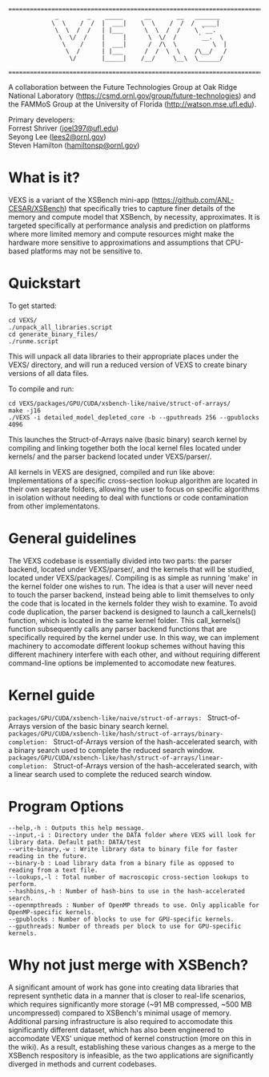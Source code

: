 ```
================================================================================
             _        _    _____      __       __   _______
            \  \    /  /  |  ___|    \  \    /  /  /  ____|
             \  \  /  /   | |___      \  \  /  /    \ `__.
              \  \/  /    |     |      \  \/  /      `__.  \
               \    /     |  ___|      /  /\  \          \  |
                \  /      | |___      /  /  \  \    /\__/   /
                 \/       |_____|    /__/     \__\  \______/

================================================================================
```

A collaboration between the Future Technologies Group at Oak Ridge National Laboratory (https://csmd.ornl.gov/group/future-technologies) and the FAMMoS Group at the University of Florida (http://watson.mse.ufl.edu).

Primary developers:  
Forrest Shriver (joel397@ufl.edu)  
Seyong Lee (lees2@ornl.gov)  
Steven Hamilton (hamiltonsp@ornl.gov)

# What is it?  
VEXS is a variant of the XSBench mini-app (https://github.com/ANL-CESAR/XSBench) that specifically tries to capture finer details of the memory and compute model that XSBench, by necessity, approximates. It is targeted specifically at performance analysis and prediction on platforms where more limited memory and compute resources might make the hardware more sensitive to approximations and assumptions that CPU-based platforms may not be sensitive to.

# Quickstart
To get started: 
```
cd VEXS/
./unpack_all_libraries.script
cd generate_binary_files/
./runme.script
```
This will unpack all data libraries to their appropriate places under the VEXS/ directory, and will run a reduced version of VEXS to create binary versions of all data files.

To compile and run:

```
cd VEXS/packages/GPU/CUDA/xsbench-like/naive/struct-of-arrays/
make -j16
./VEXS -i detailed_model_depleted_core -b --gputhreads 256 --gpublocks 4096
```

This launches the Struct-of-Arrays naive (basic binary) search kernel by compiling and linking together both the local kernel files located under kernels/ and the parser backend located under VEXS/parser/.

All kernels in VEXS are designed, compiled and run like above: Implementations of a specific cross-section lookup algorithm are located in their own separate folders, allowing the user to focus on specific algorithms in isolation without needing to deal with functions or code contamination from other implementatons.

# General guidelines
The VEXS codebase is essentially divided into two parts: the parser backend, located under VEXS/parser/, and the kernels that will be studied, located under VEXS/packages/. Compiling is as simple as running 'make' in the kernel folder one wishes to run. The idea is that a user will never need to touch the parser backend, instead being able to limit themselves to only the code that is located in the kernels folder they wish to examine. To avoid code duplication, the parser backend is designed to launch a call_kernels() function, which is located in the same kernel folder. This call_kernels() function subsequently calls any parser backend functions that are specifically required by the kernel under use. In this way, we can implement machinery to accomodate different lookup schemes without having this different machinery interfere with each other, and without requiring different command-line options be implemented to accomodate new features.

# Kernel guide

```packages/GPU/CUDA/xsbench-like/naive/struct-of-arrays: ``` Struct-of-Arrays version of the basic binary search kernel.
```packages/GPU/CUDA/xsbench-like/hash/struct-of-arrays/binary-completion: ``` Struct-of-Arrays version of the hash-accelerated search, with a binary search used to complete the reduced search window.
```packages/GPU/CUDA/xsbench-like/hash/struct-of-arrays/linear-completion: ``` Struct-of-Arrays version of the hash-accelerated search, with a linear search used to complete the reduced search window.

# Program Options
```
--help,-h : Outputs this help message.
--input,-i : Directory under the DATA folder where VEXS will look for library data. Default path: DATA/test
--write-binary,-w : Write library data to binary file for faster reading in the future.
--binary-b : Load library data from a binary file as opposed to reading from a text file.
--lookups,-l : Total number of macroscopic cross-section lookups to perform.
--hashbins,-h : Number of hash-bins to use in the hash-accelerated search.
--openmpthreads : Number of OpenMP threads to use. Only applicable for OpenMP-specific kernels.
--gpublocks : Number of blocks to use for GPU-specific kernels.
--gputhreads: Number of threads per block to use for GPU-specific kernels.
```

# Why not just merge with XSBench?
A significant amount of work has gone into creating data libraries that represent synthetic data in a manner that is closer to real-life scenarios, which requires significantly more storage (~91 MB compressed, ~500 MB uncompressed) compared to XSBench's minimal usage of memory. Additional parsing infrastructure is also required to accomodate this significantly different dataset, which has also been engineered to accomodate VEXS' unique method of kernel construction (more on this in the wiki). As a result, establishing these various changes as a merge to the XSBench respository is infeasible, as the two applications are significantly diverged in methods and current codebases.
